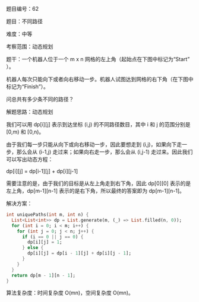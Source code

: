 题目编号：62

题目：不同路径

难度：中等

考察范围：动态规划

题干：一个机器人位于一个 m x n 网格的左上角（起始点在下图中标记为“Start” ）。

机器人每次只能向下或者向右移动一步。机器人试图达到网格的右下角（在下图中标记为“Finish”）。

问总共有多少条不同的路径？

解题思路：动态规划

我们可以用 dp[i][j] 表示到达坐标 (i,j) 的不同路径数目，其中 i 和 j 的范围分别是 [0,m) 和 [0,n)。

由于我们每一步只能从向下或向右移动一步，因此要想走到 (i,j)，如果向下走一步，那么会从 (i-1,j) 走过来；如果向右走一步，那么会从 (i,j-1) 走过来。因此我们可以写出动态方程：

dp[i][j] = dp[i-1][j] + dp[i][j-1]

需要注意的是，由于我们的目标是从左上角走到右下角，因此 dp[0][0] 表示的是左上角，dp[m-1][n-1] 表示的是右下角，所以最终的答案即为 dp[m-1][n-1]。

解决方案：

```dart
int uniquePaths(int m, int n) {
  List<List<int>> dp = List.generate(m, (_) => List.filled(n, 0));
  for (int i = 0; i < m; i++) {
    for (int j = 0; j < n; j++) {
      if (i == 0 || j == 0) {
        dp[i][j] = 1;
      } else {
        dp[i][j] = dp[i - 1][j] + dp[i][j - 1];
      }
    }
  }
  return dp[m - 1][n - 1];
}
```

算法复杂度：时间复杂度 O(mn)，空间复杂度 O(mn)。